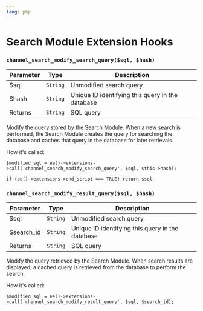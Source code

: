 ```yaml
---
lang: php
---
```


<!--
    This source file is part of the open source project
    ExpressionEngine User Guide (https://github.com/ExpressionEngine/ExpressionEngine-User-Guide)

    @link      https://expressionengine.com/
    @copyright Copyright (c) 2003-2020, Packet Tide, LLC (https://packettide.com)
    @license   https://expressionengine.com/license Licensed under Apache License, Version 2.0
-->

# Search Module Extension Hooks

### `channel_search_modify_search_query($sql, $hash)`

| Parameter | Type     | Description                                      |
| --------- | -------- | ------------------------------------------------ |
| \$sql     | `String` | Unmodified search query                          |
| \$hash    | `String` | Unique ID identifying this query in the database |
| Returns   | `String` | SQL query                                        |

Modify the query stored by the Search Module. When a new search is performed, the Search Module creates the query for searching the database and caches that query in the database for later retrievals.

How it's called:

    $modified_sql = ee()->extensions->call('channel_search_modify_search_query', $sql, $this->hash);
    ...
    if (ee()->extensions->end_script === TRUE) return $sql

### `channel_search_modify_result_query($sql, $hash)`

| Parameter   | Type     | Description                                      |
| ----------- | -------- | ------------------------------------------------ |
| \$sql       | `String` | Unmodified search query                          |
| \$search_id | `String` | Unique ID identifying this query in the database |
| Returns     | `String` | SQL query                                        |

Modify the query retrieved by the Search Module. When search results are displayed, a cached query is retrieved from the database to perform the search.

How it's called:

    $modified_sql = ee()->extensions->call('channel_search_modify_result_query', $sql, $search_id);
